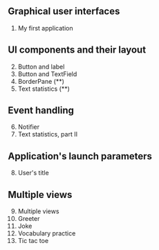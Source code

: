 ## Graphical user interfaces
1. My first application

## UI components and their layout
2. Button and label
3. Button and TextField
4. BorderPane (**)
5. Text statistics (**)

## Event handling
6. Notifier
7. Text statistics, part II

## Application's launch parameters
8. User's title

## Multiple views
9. Multiple views
10. Greeter
11. Joke
12. Vocabulary practice
13. Tic tac toe
